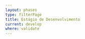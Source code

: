 ```yaml
---
layout: phases
type: filterPage
title: Estágio de Desenvolvimento
current: develop
where: validate
---
```

